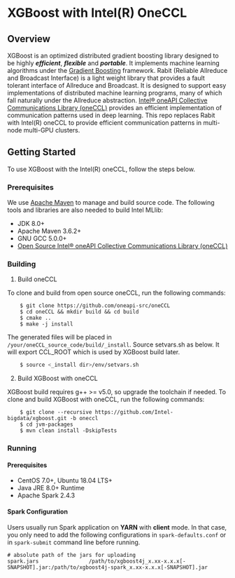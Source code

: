 # XGBoost with Intel(R) OneCCL

## Overview

 XGBoost is an optimized distributed gradient boosting library designed to be highly ***efficient***, ***flexible*** and ***portable***.
 It implements machine learning algorithms under the [Gradient Boosting](https://en.wikipedia.org/wiki/Gradient_boosting) framework.
 Rabit (Reliable Allreduce and Broadcast Interface) is a light weight library that provides a fault tolerant interface of Allreduce and Broadcast. It is designed to support easy implementations of distributed machine learning programs, many of which fall naturally under the Allreduce abstraction.
 [Intel® oneAPI Collective Communications Library (oneCCL)](https://github.com/oneapi-src/oneCCL) provides an efficient implementation of communication patterns used in deep learning.
 This repo replaces Rabit with Intel(R) oneCCL to provide efficient communication patterns in multi-node multi-GPU clusters.

## Getting Started

To use XGBoost with the Intel(R) oneCCL, follow the steps below.

### Prerequisites

We use [Apache Maven](https://maven.apache.org/) to manage and build source code.  The following tools and libraries are also needed to build Intel MLlib:

* JDK 8.0+
* Apache Maven 3.6.2+
* GNU GCC 5.0.0+
* [Open Source Intel® oneAPI Collective Communications Library (oneCCL)](https://github.com/oneapi-src/oneCCL)

### Building

1.  Build oneCCL

To clone and build from open source oneCCL, run the following commands:
```
	$ git clone https://github.com/oneapi-src/oneCCL
    $ cd oneCCL && mkdir build && cd build
	$ cmake ..
	$ make -j install
```

The generated files will be placed in `/your/oneCCL_source_code/build/_install`.
Source setvars.sh as below. It will export CCL_ROOT which is used by XGBoost build later.

```bash
    $ source <_install dir>/env/setvars.sh
```

2.  Build XGBoost with oneCCL

XGBoost build requires g++ >= v5.0, so upgrade the toolchain if needed.
To clone and build XGBoost with oneCCL, run the following commands:
```
    $ git clone --recursive https://github.com/Intel-bigdata/xgboost.git -b oneccl
    $ cd jvm-packages
    $ mvn clean install -DskipTests
```

### Running

#### Prerequisites

* CentOS 7.0+, Ubuntu 18.04 LTS+
* Java JRE 8.0+ Runtime
* Apache Spark 2.4.3

#### Spark Configuration

Users usually run Spark application on __YARN__ with __client__ mode. In that case, you only need to add the following configurations in `spark-defaults.conf` or in `spark-submit` command line before running. 

```
# absolute path of the jars for uploading
spark.jars                /path/to/xgboost4j_x.xx-x.x.x[-SNAPSHOT].jar:/path/to/xgboost4j-spark_x.xx-x.x.x[-SNAPSHOT].jar
```
